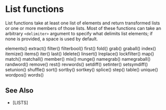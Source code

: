 # List functions
  List functions take at least one list of elements and return transformed lists or one or more members of those lists. Most of these functions can take an arbitrary `<delimiter>` argument to specify what delimits list elements; if none is provided, a space is used by default.

elements()    extract()     filter()      filterbool()  first()
fold()        grab()        graball()     index()       itemize()
items()       iter()        last()        ldelete()     linsert()
lreplace()    lockfilter()  map()         match()       matchall()
member()      mix()         munge()       namegrab()    namegraball()
randword()    remove()      rest()        revwords()    setdiff()
setinter()    setsymdiff()  setunion()    shuffle()     sort()
sortby()      sortkey()     splice()      step()        table()
unique()      wordpos()     words()


## See Also
- [LISTS]

